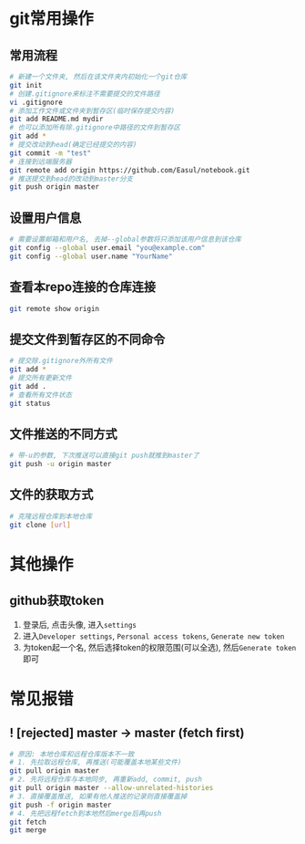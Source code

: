 # git常用操作
## 常用流程
```bash
# 新建一个文件夹, 然后在该文件夹内初始化一个git仓库
git init
# 创建.gitignore来标注不需要提交的文件路径
vi .gitignore
# 添加工作文件或文件夹到暂存区(临时保存提交内容)
git add README.md mydir
# 也可以添加所有除.gitignore中路径的文件到暂存区
git add *
# 提交改动到head(确定已经提交的内容)
git commit -m "test"
# 连接到远端服务器
git remote add origin https://github.com/Easul/notebook.git
# 推送提交到head的改动到master分支
git push origin master
```

## 设置用户信息
```bash
# 需要设置邮箱和用户名, 去掉--global参数将只添加该用户信息到该仓库
git config --global user.email "you@example.com"
git config --global user.name "YourName"
```

## 查看本repo连接的仓库连接
```bash
git remote show origin
```

## 提交文件到暂存区的不同命令
```bash
# 提交除.gitignore外所有文件
git add *
# 提交所有更新文件
git add .
# 查看所有文件状态
git status
```

## 文件推送的不同方式
```bash
# 带-u的参数, 下次推送可以直接git push就推到master了
git push -u origin master 
```

## 文件的获取方式
```bash
# 克隆远程仓库到本地仓库
git clone [url] 
```

# 其他操作
## github获取token
1. 登录后, 点击头像, 进入`settings`
2. 进入`Developer settings`, `Personal access tokens`, `Generate new token`
3. 为token起一个名, 然后选择token的权限范围(可以全选), 然后`Generate token`即可

# 常见报错
##  ! [rejected] master -> master (fetch first)
```bash
# 原因: 本地仓库和远程仓库版本不一致
# 1. 先拉取远程仓库, 再推送(可能覆盖本地某些文件)
git pull origin master
# 2. 先将远程仓库与本地同步, 再重新add, commit, push
git pull origin master --allow-unrelated-histories
# 3. 直接覆盖推送, 如果有他人推送的记录则直接覆盖掉
git push -f origin master
# 4. 先把远程fetch到本地然后merge后再push
git fetch
git merge
```
